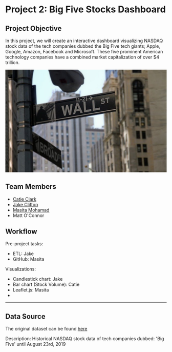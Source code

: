 # Project 2: Big Five Stocks Dashboard

## Project Objective

In this project, we will create an interactive dashboard visualizing NASDAQ stock data of the tech companies dubbed the Big Five tech giants; Apple, Google, Amazon, Facebook and Microsoft. These five prominent American technology companies have a combined market capitalization of over $4 trillion. 

![wall-street](Images/wall-street.jpg)

## Team Members

* [Catie Clark](https://github.com/csidneyclark)
* [Jake Clifton](https://github.com/cliftjc1)
* [Masita Mohamad](https://github.com/masitamohamad)
* Matt O'Connor

## Workflow

Pre-project tasks:
- ETL: Jake
- GitHub: Masita

Visualizations:
- Candlestick chart: Jake
- Bar chart (Stock Volume): Catie
- Leaflet.js: Masita
- 

***
## Data Source

The original dataset can be found [here](https://www.kaggle.com/abdullahmu/big-five-stocks)

Description:
Historical NASDAQ stock data of tech companies dubbed: 'Big Five' until August 23rd, 2019